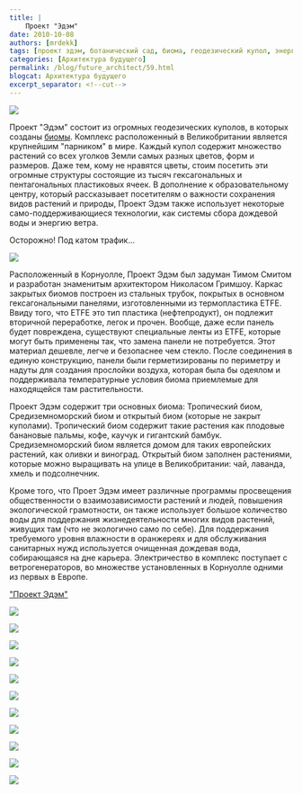 ```yaml
---
title: |
    Проект "Эдэм"
date: 2010-10-08
authors: [mrdekk]
tags: [проект эдэм, ботанический сад, биома, геодезический купол, энергия ветра]
categories: [Архитектура будущего]
permalink: /blog/future_architect/59.html
blogcat: Архитектура будущего
excerpt_separator: <!--cut-->
---
```



![](http://itw66.ru/uploads/images/00/00/01/2010/10/08/7d0645.jpg)


Проект "Эдэм" состоит из огромных геодезических куполов, в которых созданы [биомы](http://ru.wikipedia.org/wiki/%D0%91%D0%B8%D0%BE%D0%BC). Комплекс расположенный в Великобритании является крупнейшим "парником" в мире. Каждый купол содержит множество растений со всех уголков Земли самых разных цветов, форм и размеров. Даже тем, кому не нравятся цветы, стоим посетить эти огромные структуры состоящие из тысяч гексагональных и пентагональных пластиковых ячеек. В дополнение к образовательному центру, который рассказывает посетителям о важности сохранения видов растений и природы, Проект Эдэм также использует некоторые само-поддерживающиеся технологии, как системы сбора дождевой воды и энергию ветра.

Осторожно! Под катом трафик...

<!--cut-->



![](http://itw66.ru/uploads/images/00/00/01/2010/10/08/247860.jpg)


Расположенный в Корнуолле, Проект Эдэм был задуман Тимом Смитом и разработан знаменитым архитектором Николасом Гримшоу. Каркас закрытых биомов построен из стальных трубок, покрытых в основном гексагональными панелями, изготовленными из термопластика ETFE. Ввиду того, что ETFE это тип пластика (нефтепродукт), он подлежит вторичной переработке, легок и прочен. Вообще, даже если панель будет повреждена, существуют специальные ленты из ETFE, которые могут быть применены так, что замена панели не потребуется. Этот материал дешевле, легче и безопаснее чем стекло. После соединения в единую конструкцию, панели были герметизированы по периметру и надуты для создания прослойки воздуха, которая была бы одеялом и поддерживала температурные условия биома приемлемые для находящейся там растительности.

Проект Эдэм содержит три основных биома: Тропический биом, Средиземноморский биом и открытый биом (которые не закрыт куполами). Тропический биом содержит такие растения как плодовые банановые пальмы, кофе, каучук и гигантский бамбук. Средиземноморский биом является домом для таких европейских растений, как оливки и виноград. Открытый биом заполнен растениями, которые можно выращивать на улице в Великобритании: чай, лаванда, хмель и подсолнечник.

Кроме того, что Проет Эдэм имеет различные программы просвещения общественности о взаимозависимости растений и людей, повышения экологической грамотности, он также использует большое количество воды для поддержания жизнедеятельности многих видов растений, живущих там (что не экологично само по себе). Для поддержания требуемого уровня влажности в оранжереях и для обслуживания санитарных нужд используется очищенная дождевая вода, собирающаяся на дне карьера. Электричество в комплекс поступает с ветрогенераторов, во множестве установленных в Корнуолле одними из первых в Европе.

["Проект Эдэм"](http://www.edenproject.com/)


![](http://itw66.ru/uploads/images/00/00/01/2010/10/08/7bfa6a.jpg)


![](http://itw66.ru/uploads/images/00/00/01/2010/10/08/cce57e.jpg)


![](http://itw66.ru/uploads/images/00/00/01/2010/10/08/2e5a50.jpg)


![](http://itw66.ru/uploads/images/00/00/01/2010/10/08/53e1f2.jpg)


![](http://itw66.ru/uploads/images/00/00/01/2010/10/08/6d8ed1.jpg)


![](http://itw66.ru/uploads/images/00/00/01/2010/10/08/1656bf.jpg)


![](http://itw66.ru/uploads/images/00/00/01/2010/10/08/fc5de9.jpg)


![](http://itw66.ru/uploads/images/00/00/01/2010/10/08/a3f3f5.jpg)


![](http://itw66.ru/uploads/images/00/00/01/2010/10/08/dbffdf.jpg)


![](http://itw66.ru/uploads/images/00/00/01/2010/10/08/e8f356.jpg)


![](http://itw66.ru/uploads/images/00/00/01/2010/10/08/4b46ac.jpg)

